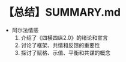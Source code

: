 # 【总结】SUMMARY.md

-   阿尔法情感
    1.  介绍了《四横四纵2.0》的绪论和宣言
    2.  讨论了框架、共情和反馈的重要性
    3.  探讨了赋格、示值、平衡和共谋的概念